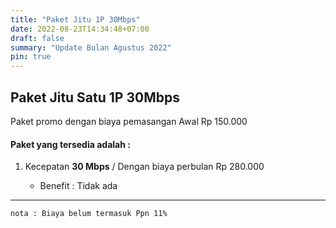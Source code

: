 ```yaml
---
title: "Paket Jitu 1P 30Mbps"
date: 2022-08-23T14:34:48+07:00
draft: false
summary: "Update Bulan Agustus 2022"
pin: true
---
```


## Paket Jitu Satu 1P 30Mbps
Paket promo dengan biaya pemasangan Awal Rp 150.000

#### Paket yang tersedia adalah :

1. Kecepatan **30 Mbps** / Dengan biaya perbulan Rp 280.000

    * Benefit : Tidak ada

----------

`nota : Biaya belum termasuk Ppn 11%`